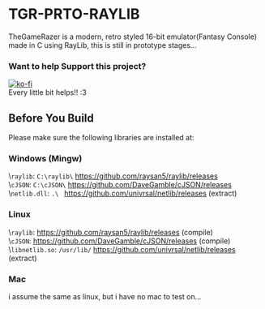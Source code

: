 # TGR-PRTO-RAYLIB
TheGameRazer is a modern, retro styled 16-bit emulator(Fantasy Console) made in C using RayLib, this is still in prototype stages... 
### Want to help Support this project?
[![ko-fi](https://ko-fi.com/img/githubbutton_sm.svg)](https://ko-fi.com/billpc2684)\
Every little bit helps!! :3 
## Before You Build
Please make sure the following libraries are installed at:
### Windows (Mingw)
\\`raylib`: `C:\raylib\` https://github.com/raysan5/raylib/releases \
\\`cJSON`: `C:\cJSON\` https://github.com/DaveGamble/cJSON/releases \
\\`netlib.dll`: `.\ ` https://github.com/univrsal/netlib/releases (extract)
### Linux
\\`raylib`: https://github.com/raysan5/raylib/releases (compile) \
\\`cJSON`: https://github.com/DaveGamble/cJSON/releases (compile) \
\\`libnetlib.so`: `/usr/lib/` https://github.com/univrsal/netlib/releases (extract)
### Mac
i assume the same as linux, but i have no mac to test on...

